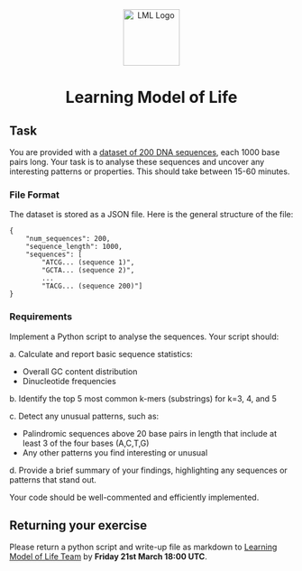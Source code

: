 <div style="text-align: center;">
  <picture>
    <source media="(prefers-color-scheme: dark)" srcset="https://github.com/learningmodeloflife/shared-files/blob/main/logo/svg/LML_logo_cream.svg">
    <source media="(prefers-color-scheme: light)" srcset="https://github.com/learningmodeloflife/shared-files/blob/main/logo/svg/LML_logo.svg">
    <img alt="LML Logo" width="100" height="100"src="https://github.com/learningmodeloflife/shared-files/blob/main/logo/svg/LML_logo.svg">
  </picture>
</div>
<h1 style="text-align: center;">Learning Model of Life</h1>

## Task

You are provided with a [dataset of 200 DNA sequences](https://github.com/learningmodeloflife/take-home-exercise/edit/main/dna_sequences.json), each 1000 base pairs long. Your task is to analyse these sequences and uncover any interesting patterns or properties. This should take between 15-60 minutes.

### **File Format**

The dataset is stored as a JSON file. Here is the general structure of the file:

```
{
    "num_sequences": 200,
    "sequence_length": 1000,
    "sequences": [
        "ATCG... (sequence 1)",
        "GCTA... (sequence 2)",
        ...
        "TACG... (sequence 200)"]
}

```

### Requirements

Implement a Python script to analyse the sequences. Your script should:

a. Calculate and report basic sequence statistics:

* Overall GC content distribution
* Dinucleotide frequencies

b. Identify the top 5 most common k-mers (substrings) for k=3, 4, and 5

c. Detect any unusual patterns, such as:

* Palindromic sequences above 20 base pairs in length that include at least 3 of the four bases (A,C,T,G)
* Any other patterns you find interesting or unusual

d. Provide a brief summary of your findings, highlighting any sequences or patterns that stand out.

Your code should be well-commented and efficiently implemented.

## Returning your exercise

Please return a python script and write-up file as markdown to [Learning Model of Life Team](lml@ed.ac.uk) by **Friday 21st March 18:00 UTC**.
